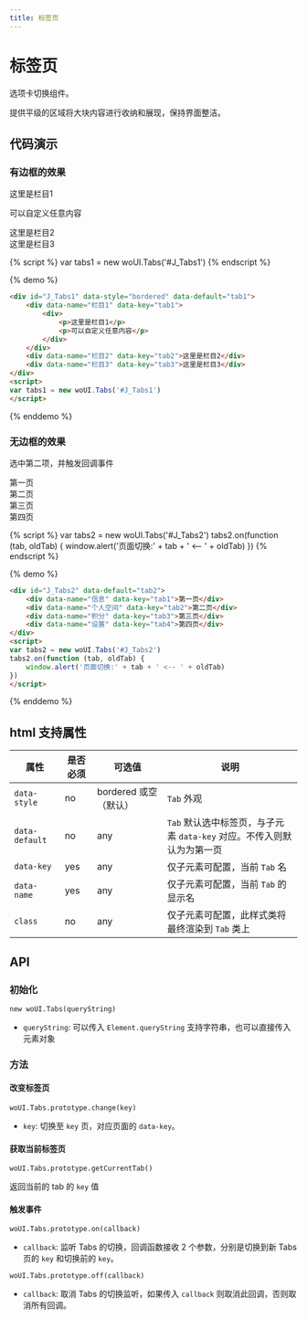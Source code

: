 ```yaml
---
title: 标签页
---
```

<style>

</style>

# 标签页

选项卡切换组件。

提供平级的区域将大块内容进行收纳和展现，保持界面整洁。

## 代码演示

### 有边框的效果

<div id="J_Tabs1" data-style="bordered" data-default="tab1"><div data-name="栏目1" data-key="tab1"><div><p>这里是栏目1</p><p>可以自定义任意内容</p></div></div><div data-name="栏目2" data-key="tab2">这里是栏目2</div><div data-name="栏目3" data-key="tab3">这里是栏目3</div></div>

{% script %}
var tabs1 = new woUI.Tabs('#J_Tabs1')
{% endscript %}

{% demo %}
``` html
<div id="J_Tabs1" data-style="bordered" data-default="tab1">
    <div data-name="栏目1" data-key="tab1">
        <div>
            <p>这里是栏目1</p>
            <p>可以自定义任意内容</p>
        </div>
    </div>
    <div data-name="栏目2" data-key="tab2">这里是栏目2</div>
    <div data-name="栏目3" data-key="tab3">这里是栏目3</div>
</div>
<script>
var tabs1 = new woUI.Tabs('#J_Tabs1')
</script>
```
{% enddemo %}

### 无边框的效果

选中第二项，并触发回调事件

<div id="J_Tabs2" data-default="tab2"><div data-name="信息" data-key="tab1">第一页</div><div data-name="个人空间" data-key="tab2">第二页</div><div data-name="积分" data-key="tab3">第三页</div><div data-name="设置" data-key="tab4">第四页</div></div>

{% script %}
var tabs2 = new woUI.Tabs('#J_Tabs2')
tabs2.on(function (tab, oldTab) {
    window.alert('页面切换:' + tab + ' <-- ' + oldTab)
})
{% endscript %}

{% demo %}
``` html
<div id="J_Tabs2" data-default="tab2">
    <div data-name="信息" data-key="tab1">第一页</div>
    <div data-name="个人空间" data-key="tab2">第二页</div>
    <div data-name="积分" data-key="tab3">第三页</div>
    <div data-name="设置" data-key="tab4">第四页</div>
</div>
<script>
var tabs2 = new woUI.Tabs('#J_Tabs2')
tabs2.on(function (tab, oldTab) {
    window.alert('页面切换:' + tab + ' <-- ' + oldTab)
})
</script>
```
{% enddemo %}


## html 支持属性

| 属性           | 是否必须 | 可选值             | 说明                           |
| ------------ | ---- | --------------- | ---------------------------- |
| `data-style`   | no   | bordered 或空（默认） | `Tab` 外观                      |
| `data-default` | no   | any             | `Tab` 默认选中标签页，与子元素 `data-key` 对应。不传入则默认为为第一页 |
| `data-key`     | yes  | any             | 仅子元素可配置，当前 `Tab` 名             |
| `data-name`   | yes  | any             | 仅子元素可配置，当前 `Tab` 的显示名          |
| `class`        | no   | any             | 仅子元素可配置，此样式类将最终渲染到 `Tab` 类上    |

## API

### 初始化

`new woUI.Tabs(queryString)`

* `queryString`: 可以传入 `Element.queryString` 支持字符串，也可以直接传入元素对象

### 方法

#### 改变标签页

`woUI.Tabs.prototype.change(key)`

* `key`: 切换至 `key`  页，对应页面的 `data-key`。

#### 获取当前标签页

`woUI.Tabs.prototype.getCurrentTab()`

返回当前的 tab 的 `key` 值

#### 触发事件
`woUI.Tabs.prototype.on(callback)`

* `callback`: 监听 Tabs 的切换，回调函数接收 2 个参数，分别是切换到新 Tabs 页的 `key` 和切换前的 `key`。

`woUI.Tabs.prototype.off(callback)`

* `callback`: 取消 Tabs 的切换监听，如果传入 `callback` 则取消此回调，否则取消所有回调。


